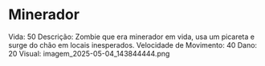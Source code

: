 # Minerador

Vida: 50
Descrição: Zombie que era minerador em vida, usa um picareta e surge do chão em locais inesperados. 
Velocidade de Movimento: 40
Dano: 20
Visual: imagem_2025-05-04_143844444.png
